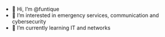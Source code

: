 - 👋 Hi, I’m @funtique
- 👀 I’m interested in emergency services, communication and cybersecurity
- 🌱 I’m currently learning IT and networks

<!---
funtique/funtique is a ✨ special ✨ repository because its `README.md` (this file) appears on your GitHub profile.
You can click the Preview link to take a look at your changes.
--->
